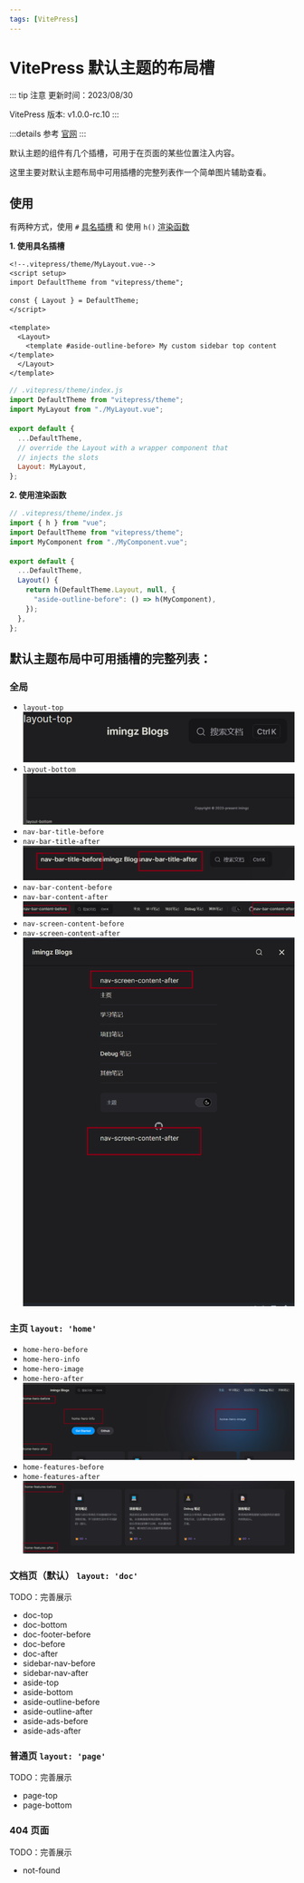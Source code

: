```yaml
---
tags: [VitePress]
---
```


# VitePress 默认主题的布局槽

::: tip 注意
更新时间：2023/08/30

VitePress 版本: v1.0.0-rc.10
:::

:::details 参考
[官网](https://vitepress.dev/guide/extending-default-theme#layout-slots)
:::

默认主题的组件有几个插槽，可用于在页面的某些位置注入内容。

这里主要对默认主题布局中可用插槽的完整列表作一个简单图片辅助查看。

## 使用

有两种方式，使用 `#` [具名插槽](https://cn.vuejs.org/guide/components/slots.html#named-slots) 和 使用 `h()` [渲染函数](https://cn.vuejs.org/api/render-function.html#h)

**1. 使用具名插槽**

```vue
<!--.vitepress/theme/MyLayout.vue-->
<script setup>
import DefaultTheme from "vitepress/theme";

const { Layout } = DefaultTheme;
</script>

<template>
  <Layout>
    <template #aside-outline-before> My custom sidebar top content </template>
  </Layout>
</template>
```

```js
// .vitepress/theme/index.js
import DefaultTheme from "vitepress/theme";
import MyLayout from "./MyLayout.vue";

export default {
  ...DefaultTheme,
  // override the Layout with a wrapper component that
  // injects the slots
  Layout: MyLayout,
};
```

**2. 使用渲染函数**

```js
// .vitepress/theme/index.js
import { h } from "vue";
import DefaultTheme from "vitepress/theme";
import MyComponent from "./MyComponent.vue";

export default {
  ...DefaultTheme,
  Layout() {
    return h(DefaultTheme.Layout, null, {
      "aside-outline-before": () => h(MyComponent),
    });
  },
};
```

## 默认主题布局中可用插槽的完整列表：

### 全局

- `layout-top` ![layout-top](images/LayoutSlots-layout-top.png)
- `layout-bottom` ![layout-bottom](images/LayoutSlots-layout-bottom.png)
- `nav-bar-title-before`
- `nav-bar-title-after` ![nav-bar-title](images/LayoutSlots-nav-bar-title.png)
- `nav-bar-content-before`
- `nav-bar-content-after` ![nav-bar-content](images/LayoutSlots-nav-bar-content.png)
- `nav-screen-content-before`
- `nav-screen-content-after` ![nav-screen-content](images/LayoutSlots-nav-screen-content.png)

### 主页 `layout: 'home'`

- `home-hero-before`
- `home-hero-info`
- `home-hero-image`
- `home-hero-after` ![home-hero-after](images/LayoutSlots/image.png)
- `home-features-before`
- `home-features-after` ![home-features-after](images/LayoutSlots/image-1.png)

### 文档页（默认） `layout: 'doc'`

TODO：完善展示

- doc-top
- doc-bottom
- doc-footer-before
- doc-before
- doc-after
- sidebar-nav-before
- sidebar-nav-after
- aside-top
- aside-bottom
- aside-outline-before
- aside-outline-after
- aside-ads-before
- aside-ads-after

### 普通页 `layout: 'page'`

TODO：完善展示

- page-top
- page-bottom

### 404 页面

TODO：完善展示

- not-found
